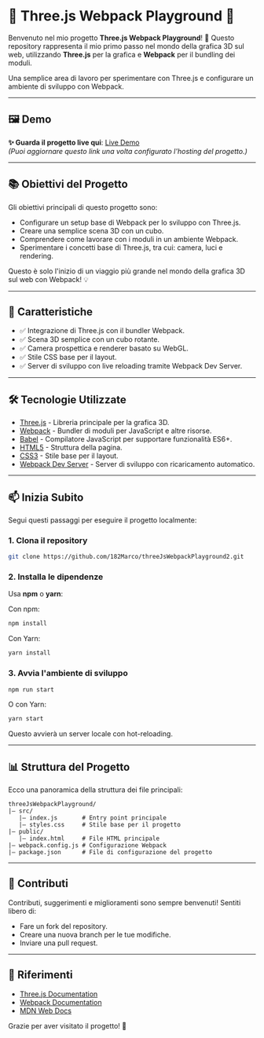 # 🌟 Three.js Webpack Playground 🌟

Benvenuto nel mio progetto **Three.js Webpack Playground**! 🚀
Questo repository rappresenta il mio primo passo nel mondo della grafica 3D sul web, utilizzando **Three.js** per la grafica e **Webpack** per il bundling dei moduli.

Una semplice area di lavoro per sperimentare con Three.js e configurare un ambiente di sviluppo con Webpack.

---

## 🖼️ Demo

**✨ Guarda il progetto live qui**: [Live Demo](https://github.com/182Marco/threeJsWebpackPlayground2/new/main?filename=README.md)  
_(Puoi aggiornare questo link una volta configurato l'hosting del progetto.)_

---

## 📚 Obiettivi del Progetto

Gli obiettivi principali di questo progetto sono:

- Configurare un setup base di Webpack per lo sviluppo con Three.js.
- Creare una semplice scena 3D con un cubo.
- Comprendere come lavorare con i moduli in un ambiente Webpack.
- Sperimentare i concetti base di Three.js, tra cui: camera, luci e rendering.

Questo è solo l'inizio di un viaggio più grande nel mondo della grafica 3D sul web con Webpack! 💡

---

## 🚀 Caratteristiche

- ✅ Integrazione di Three.js con il bundler Webpack.
- ✅ Scena 3D semplice con un cubo rotante.
- ✅ Camera prospettica e renderer basato su WebGL.
- ✅ Stile CSS base per il layout.
- ✅ Server di sviluppo con live reloading tramite Webpack Dev Server.

---

## 🛠️ Tecnologie Utilizzate

- [Three.js](https://threejs.org/) - Libreria principale per la grafica 3D.
- [Webpack](https://webpack.js.org/) - Bundler di moduli per JavaScript e altre risorse.
- [Babel](https://babeljs.io/) - Compilatore JavaScript per supportare funzionalità ES6+.
- [HTML5](https://developer.mozilla.org/en-US/docs/Web/HTML) - Struttura della pagina.
- [CSS3](https://developer.mozilla.org/en-US/docs/Web/CSS) - Stile base per il layout.
- [Webpack Dev Server](https://webpack.js.org/configuration/dev-server/) - Server di sviluppo con ricaricamento automatico.

---

## 📫 Inizia Subito

Segui questi passaggi per eseguire il progetto localmente:

### 1. Clona il repository

```bash
git clone https://github.com/182Marco/threeJsWebpackPlayground2.git
```

### 2. Installa le dipendenze

Usa **npm** o **yarn**:

Con npm:

```bash
npm install
```

Con Yarn:

```bash
yarn install
```

### 3. Avvia l'ambiente di sviluppo

```bash
npm run start
```

O con Yarn:

```bash
yarn start
```

Questo avvierà un server locale con hot-reloading.

---

## 📊 Struttura del Progetto

Ecco una panoramica della struttura dei file principali:

```
threeJsWebpackPlayground/
|— src/
   |— index.js       # Entry point principale
   |— styles.css     # Stile base per il progetto
|— public/
   |— index.html     # File HTML principale
|— webpack.config.js # Configurazione Webpack
|— package.json      # File di configurazione del progetto
```

---

## 🎨 Contributi

Contributi, suggerimenti e miglioramenti sono sempre benvenuti! Sentiti libero di:

- Fare un fork del repository.
- Creare una nuova branch per le tue modifiche.
- Inviare una pull request.

---

## 💪 Riferimenti

- [Three.js Documentation](https://threejs.org/docs/)
- [Webpack Documentation](https://webpack.js.org/concepts/)
- [MDN Web Docs](https://developer.mozilla.org/)

Grazie per aver visitato il progetto! 🙏
